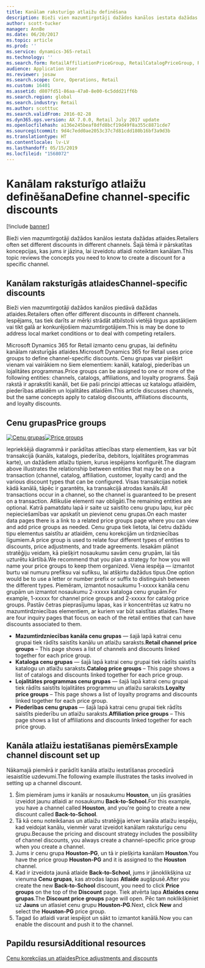```yaml
---
title: Kanālam raksturīgo atlaižu definēšana
description: Bieži vien mazumtirgotāji dažādos kanālos iestata dažādas atlaides. Šajā tēmā ir pārskatītas koncepcijas, kas jums ir jāzina, lai izveidotu atlaidi noteiktam kanālam.
author: scott-tucker
manager: AnnBe
ms.date: 06/20/2017
ms.topic: article
ms.prod: ''
ms.service: dynamics-365-retail
ms.technology: ''
ms.search.form: RetailAffiliationPriceGroup, RetailCatalogPriceGroup, RetailChannelPriceGroup, RetailDiscountPriceGroup, RetailDiscountPricingWorkspace, RetailPeriodicDiscount, RetailStoreItemPriceList, RetailStoreTable
audience: Application User
ms.reviewer: josaw
ms.search.scope: Core, Operations, Retail
ms.custom: 16401
ms.assetid: d807fd51-86aa-47a0-8e00-6c5ddd21ff6b
ms.search.region: global
ms.search.industry: Retail
ms.author: scotttuc
ms.search.validFrom: 2016-02-28
ms.dyn365.ops.version: AX 7.0.0, Retail July 2017 update
ms.openlocfilehash: a136e245beaf8dfd8bcf19d49f8a355c8871cde7
ms.sourcegitcommit: 9d4c7edd0ae2053c37c7d81cdd180b16bf3a9d3b
ms.translationtype: HT
ms.contentlocale: lv-LV
ms.lasthandoff: 05/15/2019
ms.locfileid: "1568072"
---
```

# <a name="define-channel-specific-discounts"></a><span data-ttu-id="965b9-104">Kanālam raksturīgo atlaižu definēšana</span><span class="sxs-lookup"><span data-stu-id="965b9-104">Define channel-specific discounts</span></span>

[!include [banner](includes/banner.md)]

<span data-ttu-id="965b9-105">Bieži vien mazumtirgotāji dažādos kanālos iestata dažādas atlaides.</span><span class="sxs-lookup"><span data-stu-id="965b9-105">Retailers often set different discounts in different channels.</span></span> <span data-ttu-id="965b9-106">Šajā tēmā ir pārskatītas koncepcijas, kas jums ir jāzina, lai izveidotu atlaidi noteiktam kanālam.</span><span class="sxs-lookup"><span data-stu-id="965b9-106">This topic reviews the concepts you need to know to create a discount for a specific channel.</span></span>

## <a name="channel-specific-discounts"></a><span data-ttu-id="965b9-107">Kanālam raksturīgās atlaides</span><span class="sxs-lookup"><span data-stu-id="965b9-107">Channel-specific discounts</span></span>

<span data-ttu-id="965b9-108">Bieži vien mazumtirgotāji dažādos kanālos piedāvā dažādas atlaides.</span><span class="sxs-lookup"><span data-stu-id="965b9-108">Retailers often offer different discounts in different channels.</span></span> <span data-ttu-id="965b9-109">Iespējams, tas tiek darīts ar mērķi strādāt atbilstoši vietējā tirgus apstākļiem vai tikt galā ar konkurējošiem mazumtirgotājiem.</span><span class="sxs-lookup"><span data-stu-id="965b9-109">This is may be done to address local market conditions or to deal with competing retailers.</span></span>

<span data-ttu-id="965b9-110">Microsoft Dynamics 365 for Retail izmanto cenu grupas, lai definētu kanālam raksturīgās atlaides.</span><span class="sxs-lookup"><span data-stu-id="965b9-110">Microsoft Dynamics 365 for Retail uses price groups to define channel-specific discounts.</span></span> <span data-ttu-id="965b9-111">Cenu grupas var piešķirt vienam vai vairākiem no šiem elementiem: kanāli, katalogi, piederības un lojalitātes programmas.</span><span class="sxs-lookup"><span data-stu-id="965b9-111">Price groups can be assigned to one or more of the following entities: channels, catalogs, affiliations, and loyalty programs.</span></span> <span data-ttu-id="965b9-112">Šajā rakstā ir aprakstīti kanāli, bet šie paši principi attiecas uz katalogu atlaidēm, piederības atlaidēm un lojalitātes atlaidēm.</span><span class="sxs-lookup"><span data-stu-id="965b9-112">This article discusses channels, but the same concepts apply to catalog discounts, affiliations discounts, and loyalty discounts.</span></span>

## <a name="price-groups"></a><span data-ttu-id="965b9-113">Cenu grupas</span><span class="sxs-lookup"><span data-stu-id="965b9-113">Price groups</span></span>

<span data-ttu-id="965b9-114">[![Cenu grupas](./media/price-groups-1024x608.png)](./media/price-groups.png)</span><span class="sxs-lookup"><span data-stu-id="965b9-114">[![Price groups](./media/price-groups-1024x608.png)](./media/price-groups.png)</span></span>

<span data-ttu-id="965b9-115">Iepriekšējā diagrammā ir parādītas attiecības starp elementiem, kas var būt transakcijā (kanāls, katalogs, piederība, debitors, lojalitātes programmas karte), un dažādiem atlaižu tipiem, kurus iespējams konfigurēt.</span><span class="sxs-lookup"><span data-stu-id="965b9-115">The diagram above illustrates the relationship between entities that may be on a transaction (channel, catalog, affiliation, customer, loyalty card) and the various discount types that can be configured.</span></span> <span data-ttu-id="965b9-116">Visas transakcijas notiek kādā kanālā, tāpēc ir garantēts, ka transakcijā atrodas kanāls.</span><span class="sxs-lookup"><span data-stu-id="965b9-116">All transactions occur in a channel, so the channel is guaranteed to be present on a transaction.</span></span> <span data-ttu-id="965b9-117">Atlikušie elementi nav obligāti.</span><span class="sxs-lookup"><span data-stu-id="965b9-117">The remaining entities are optional.</span></span> <span data-ttu-id="965b9-118">Katrā pamatdatu lapā ir saite uz saistīto cenu grupu lapu, kur pēc nepieciešamības var apskatīt un pievienot cenu grupas.</span><span class="sxs-lookup"><span data-stu-id="965b9-118">On each master data pages there is a link to a related price groups page where you can view and add price groups as needed.</span></span> <span data-ttu-id="965b9-119">Cenu grupa tiek lietota, lai četru dažādu tipu elementus saistītu ar atlaidēm, cenu korekcijām un tirdzniecības līgumiem.</span><span class="sxs-lookup"><span data-stu-id="965b9-119">A price group is used to relate four different types of entities to discounts, price adjustments, and trade agreements.</span></span> <span data-ttu-id="965b9-120">Iesakām plānot stratēģiju veidam, kā piešķirt nosaukumu savām cenu grupām, lai tās uzturētu kārtībā.</span><span class="sxs-lookup"><span data-stu-id="965b9-120">We recommend that you plan a strategy for how you will name your price groups to keep them organized.</span></span> <span data-ttu-id="965b9-121">Viena iespēja — izmantot burtu vai numuru prefiksu vai sufiksu, lai atšķirtu dažādus tipus.</span><span class="sxs-lookup"><span data-stu-id="965b9-121">One option would be to use a letter or number prefix or suffix to distinguish between the different types.</span></span> <span data-ttu-id="965b9-122">Piemēram, izmantot nosaukumu 1-xxxxx kanāla cenu grupām un izmantot nosaukumu 2-xxxxx kataloga cenu grupām.</span><span class="sxs-lookup"><span data-stu-id="965b9-122">For example, 1-xxxxx for channel price groups and 2-xxxxx for catalog price groups.</span></span> <span data-ttu-id="965b9-123">Pastāv četras pieprasījumu lapas, kas ir koncentrētas uz katru no mazumtirdzniecības elementiem, ar kuriem var būt saistītas atlaides.</span><span class="sxs-lookup"><span data-stu-id="965b9-123">There are four inquiry pages that focus on each of the retail entities that can have discounts associated to them.</span></span>

- <span data-ttu-id="965b9-124">**Mazumtirdzniecības kanāla cenu grupas** — šajā lapā katrai cenu grupai tiek rādīts saistīts kanālu un atlaižu saraksts.</span><span class="sxs-lookup"><span data-stu-id="965b9-124">**Retail channel price groups** – This page shows a list of channels and discounts linked together for each price group.</span></span>
- <span data-ttu-id="965b9-125">**Kataloga cenu grupas** — šajā lapā katrai cenu grupai tiek rādīts saistīts katalogu un atlaižu saraksts.</span><span class="sxs-lookup"><span data-stu-id="965b9-125">**Catalog price groups** – This page shows a list of catalogs and discounts linked together for each price group.</span></span>
- <span data-ttu-id="965b9-126">**Lojalitātes programmas cenu grupas** — šajā lapā katrai cenu grupai tiek rādīts saistīts lojalitātes programmu un atlaižu saraksts.</span><span class="sxs-lookup"><span data-stu-id="965b9-126">**Loyalty price groups** – This page shows a list of loyalty programs and discounts linked together for each price group.</span></span>
- <span data-ttu-id="965b9-127">**Piederības cenu grupas** — šajā lapā katrai cenu grupai tiek rādīts saistīts piederību un atlaižu saraksts.</span><span class="sxs-lookup"><span data-stu-id="965b9-127">**Affiliation price groups** – This page shows a list of affiliations and discounts linked together for each price group.</span></span>

## <a name="example-channel-discount-set-up"></a><span data-ttu-id="965b9-128">Kanāla atlaižu iestatīšanas piemērs</span><span class="sxs-lookup"><span data-stu-id="965b9-128">Example channel discount set up</span></span>

<span data-ttu-id="965b9-129">Nākamajā piemērā ir parādīti kanāla atlaižu iestatīšanas procedūrā iesaistītie uzdevumi.</span><span class="sxs-lookup"><span data-stu-id="965b9-129">The following example illustrates the tasks involved in setting up a channel discount.</span></span>

1. <span data-ttu-id="965b9-130">Šim piemēram jums ir kanāls ar nosaukumu **Houston**, un jūs grasāties izveidot jaunu atlaidi ar nosaukumu **Back-to-School.**</span><span class="sxs-lookup"><span data-stu-id="965b9-130">For this example, you have a channel called **Houston**, and you're going to create a new discount called **Back-to-School**.</span></span>
2. <span data-ttu-id="965b9-131">Tā kā cenu noteikšanas un atlaižu stratēģija ietver kanāla atlaižu iespēju, kad veidojat kanālu, vienmēr varat izveidot kanālam raksturīgu cenu grupu.</span><span class="sxs-lookup"><span data-stu-id="965b9-131">Because the pricing and discount strategy includes the possibility of channel discounts, you always create a channel-specific price group when you create a channel.</span></span>
3. <span data-ttu-id="965b9-132">Jums ir cenu grupa **Houston-PG**, un tā ir piešķirta kanālam **Houston**.</span><span class="sxs-lookup"><span data-stu-id="965b9-132">You have the price group **Houston-PG** and it is assigned to the **Houston** channel.</span></span>
4. <span data-ttu-id="965b9-133">Kad ir izveidota jaunā atlaide **Back-to-School**, jums ir jānoklikšķina uz vienuma **Cenu grupas**, kas atrodas lapas **Atlaide** augšpusē.</span><span class="sxs-lookup"><span data-stu-id="965b9-133">After you create the new **Back-to-School** discount, you need to click **Price groups** on the top of the **Discount** page.</span></span> <span data-ttu-id="965b9-134">Tiek atvērta lapa **Atlaides cenu grupas**.</span><span class="sxs-lookup"><span data-stu-id="965b9-134">The **Discount price groups** page will open.</span></span> <span data-ttu-id="965b9-135">Pēc tam noklikšķiniet uz **Jauns** un atlasiet cenu grupu **Houston-PG**.</span><span class="sxs-lookup"><span data-stu-id="965b9-135">Next, click **New** and select the **Houston-PG** price group.</span></span>
5. <span data-ttu-id="965b9-136">Tagad šo atlaidi varat iespējot un sākt to izmantot kanālā.</span><span class="sxs-lookup"><span data-stu-id="965b9-136">Now you can enable the discount and push it to the channel.</span></span>

## <a name="additional-resources"></a><span data-ttu-id="965b9-137">Papildu resursi</span><span class="sxs-lookup"><span data-stu-id="965b9-137">Additional resources</span></span>

[<span data-ttu-id="965b9-138">Cenu korekcijas un atlaides</span><span class="sxs-lookup"><span data-stu-id="965b9-138">Price adjustments and discounts</span></span>](price-adjustments-discounts.md)

